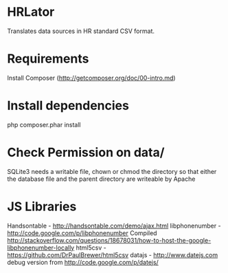HRLator
======================

Translates data sources in HR standard CSV format.


# Requirements
Install Composer (http://getcomposer.org/doc/00-intro.md)

# Install dependencies
php composer.phar install

# Check Permission on data/
SQLite3 needs a writable file, chown or chmod the directory so that
either the database file and the parent directory are writeable by Apache

# JS Libraries
Handsontable - http://handsontable.com/demo/ajax.html
libphonenumber - http://code.google.com/p/libphonenumber
  Compiled http://stackoverflow.com/questions/18678031/how-to-host-the-google-libphonenumber-locally
html5csv - https://github.com/DrPaulBrewer/html5csv
datajs - http://www.datejs.com
  debug version from http://code.google.com/p/datejs/


